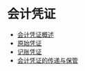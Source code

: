 # 会计凭证

- [会计凭证概述](chapter6-1.md)
- [原始凭证](chapter6-2.md)
- [记账凭证](chapter6-3.md)
- [会计凭证的传递与保管](chapter6-4.md)